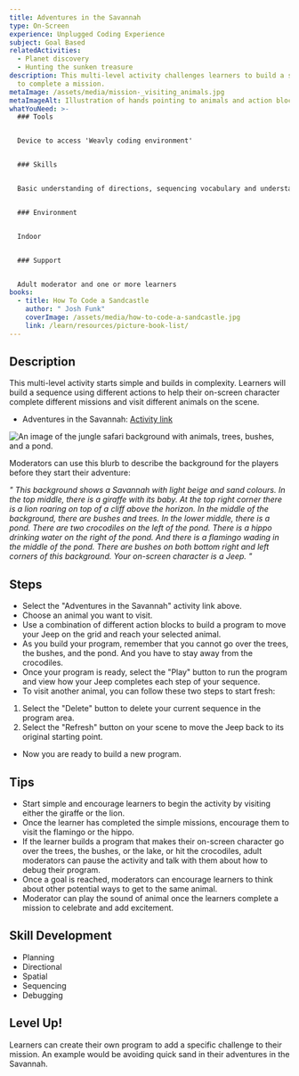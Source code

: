 ```yaml
---
title: Adventures in the Savannah
type: On-Screen
experience: Unplugged Coding Experience
subject: Goal Based
relatedActivities:
  - Planet discovery
  - Hunting the sunken treasure
description: This multi-level activity challenges learners to build a sequence
  to complete a mission.
metaImage: /assets/media/mission-_visiting_animals.jpg
metaImageAlt: Illustration of hands pointing to animals and action blocks on branch
whatYouNeed: >-
  ### Tools


  Device to access 'Weavly coding environment'


  ### Skills


  Basic understanding of directions, sequencing vocabulary and understanding of the selected coding environment


  ### Environment


  Indoor 


  ### Support


  Adult moderator and one or more learners
books:
  - title: How To Code a Sandcastle
    author: " Josh Funk"
    coverImage: /assets/media/how-to-code-a-sandcastle.jpg
    link: /learn/resources/picture-book-list/
---
```

## Description

This multi-level activity starts simple and builds in complexity. Learners will build a sequence using different actions to help their on-screen character complete different missions and visit different animals on the scene.

* Adventures in the Savannah: [Activity link](https://create.weavly.org/?v=0.9&t=mixed&w=Jungle&p=&c=abb&a=123456ABDabd)

![An image of the jungle safari background with animals, trees, bushes, and a pond.](/assets/media/jungle-safari.svg "Mission: Visiting Animals")

Moderators can use this blurb to describe the background for the players before they start their adventure:

*" This background shows a Savannah with light beige and sand colours. In the top middle, there is a giraffe with its baby. At the top right corner there is a lion roaring on top of a cliff above the horizon. In the middle of the background, there are bushes and trees. In the lower middle, there is a pond. There are two crocodiles on the left of the pond. There is a hippo drinking water on the right of the pond. And there is a flamingo wading in the middle of the pond. There are bushes on both bottom right and left corners of this background. Your on-screen character is a Jeep. "*

## Steps

* Select the "Adventures in the Savannah" activity link above.
* Choose an animal you want to visit.
* Use a combination of different action blocks to build a program to move your Jeep on the grid and reach your selected animal.
* As you build your program, remember that you cannot go over the trees, the bushes, and the pond. And you have to stay away from the crocodiles. 
* Once your program is ready, select the "Play" button to run the program and view how your Jeep completes each step of your sequence.
* To visit another animal, you can follow these two steps to start fresh: 

1. Select the "Delete" button to delete your current sequence in the program area. 
2. Select the "Refresh" button on your scene to move the Jeep back to its original starting point.

* Now you are ready to build a new program.

## Tips

* Start simple and encourage learners to begin the activity by visiting either the giraffe or the lion.
* Once the learner has completed the simple missions, encourage them to visit the flamingo or the hippo. 
* If the learner builds a program that makes their on-screen character go over the trees, the bushes, or the lake, or hit the crocodiles, adult moderators can pause the activity and talk with them about how to debug their program. 
* Once a goal is reached, moderators can encourage learners to think about other potential ways to get to the same animal.
* Moderator can play the sound of animal once the learners complete a mission to celebrate and add excitement.

## Skill Development

* Planning
* Directional
* Spatial
* Sequencing
* Debugging

## Level Up!

Learners can create their own program to add a specific challenge to their mission. An example would be avoiding quick sand in their adventures in the Savannah.

<img src="https://code.org/api/hour/begin_weavly.png" class="visually-hidden" alt="" width="0" height="0" />